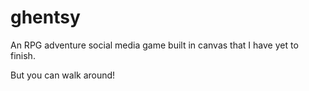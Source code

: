 # ghentsy

An RPG adventure social media game built in canvas that I have yet to finish.

But you can walk around!
